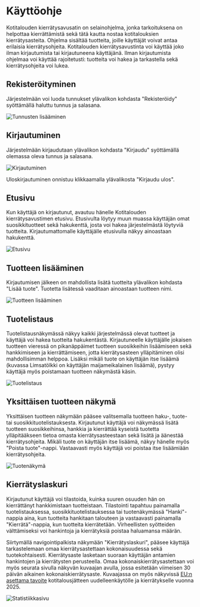 # Käyttöohje

Kotitalouden kierrätysavusatin on selainohjelma, jonka tarkoituksena on helpottaa kierrättämistä sekä tätä kautta nostaa kotitalouksien kierrätysasteita. Ohjelma sisältää tuotteita, joille käyttäjät voivat antaa erilaisia kierrätysohjeita. Kotitalouden kierrätysavustinta voi käyttää joko ilman kirjautumista tai kirjautuneena käyttäjänä. Ilman kirjautumista ohjelmaa voi käyttää rajoitetusti: tuotteita voi hakea ja tarkastella sekä kierrätysohjeita voi lukea.

## Rekisteröityminen

Järjestelmään voi luoda tunnukset ylävalikon kohdasta "Rekisteröidy" syöttämällä haluttu tunnus ja salasana.

![Tunnusten lisääminen](./kuvat/rekisteroityminen.png)

## Kirjautuminen

Järjestelmään kirjaudutaan ylävalikon kohdasta "Kirjaudu" syöttämällä olemassa oleva tunnus ja salasana.

![Kirjautuminen](./kuvat/kirjautuminen.png)

Uloskirjautuminen onnistuu klikkaamalla ylävalikosta "Kirjaudu ulos".

## Etusivu

Kun käyttäjä on kirjautunut, avautuu hänelle Kotitalouden kierrätysavustimen etusivu. Etusivulta löytyy muun muassa käyttäjän omat suosikkituotteet sekä hakukenttä, josta voi hakea järjestelmästä löytyviä tuotteita. Kirjautumattomalle käyttäjälle etusivulla näkyy ainoastaan hakukenttä.

![Etusivu](./kuvat/etusivu.png)

## Tuotteen lisääminen

Kirjautumisen jälkeen on mahdollista lisätä tuotteita ylävalikon kohdasta
"Lisää tuote". Tuotetta lisätessä vaaditaan ainoastaan tuotteen nimi.

![Tuotteen lisääminen](./kuvat/tuotteen-lisaaminen.png)


## Tuotelistaus

Tuotelistausnäkymässä näkyy kaikki järjestelmässä olevat tuotteet ja käyttäjä voi hakea tuotteita hakukentästä. Kirjautuneelle käyttäjälle jokaisen tuotteen vieressä on pikanäppäimet tuotteen suosikkeihin lisäämiseen sekä hankkimiseen ja kierrättämiseen, jotta kierrätysasteen ylläpitäminen olisi mahdollisimman helppoa. Lisäksi mikäli tuote on käyttäjän itse lisäämä (kuvassa Limsatölkki on käyttäjän maijameikalainen lisäämä), pystyy käyttäjä myös poistamaan tuotteen näkymästä käsin.

![Tuotelistaus](./kuvat/tuotelistaus.png)


## Yksittäisen tuotteen näkymä

Yksittäisen tuotteen näkymään pääsee valitsemalla tuotteen haku-, tuote- tai suosikkituotelistauksesta. Kirjautunut käyttäjä voi näkymässä lisätä tuotteen suosikkeihinsa, hankkia ja kierrättää kyseistä tuotetta ylläpitääkseen tietoa omasta kierrätysasteestaan sekä lisätä ja äänestää kierrätysohjeita. Mikäli tuote on käyttäjän itse lisäämä, näkyy hänelle myös "Poista tuote"-nappi. Vastaavasti myös käyttäjä voi poistaa itse lisäämiään kierrätysohjeita.

![Tuotenäkymä](./kuvat/tuotenakyma.png)


## Kierrätyslaskuri

Kirjautunut käyttäjä voi tilastoida, kuinka suuren osuuden hän on kierrättänyt hankkimistaan tuotteistaan. Tilastointi tapahtuu painamalla tuotelistauksessa, suosikkituotelistauksessa tai tuotenäkymässä "Hanki"-nappia aina, kun tuotteita hankitaan talouteen ja vastaavasti painamalla "Kierrätä"-nappia, kun tuotteita kierrätetään. Virheellisten syötteiden välttämiseksi voi hankintoja ja kierrätyksiä poistaa haluamansa määrän.

Siirtymällä navigointipalkista näkymään "Kierrätyslaskuri", pääsee käyttäjä tarkastelemaan omaa kierrätysastettaan kokonaisuudessa sekä tuotekohtaisesti. Kierrätysaste lasketaan suoraan käyttäjän antamien hankintojen ja kierrätysten perusteella. Omaa kokonaiskierrätysastettaan voi myös seurata sivulla näkyvän kuvaajan avulla, jossa esitetään viimeisen 30 päivän aikainen kokonaiskierrätysaste. Kuvaajassa on myös näkyvissä [EU:n asettama tavoite](https://www.europarl.europa.eu/news/fi/headlines/society/20180328STO00751/jatehuolto-eu-ssa) kotitalousjätteen uudelleenkäytölle ja kierrätykselle vuonna 2025.

![Statistiikkasivu](./kuvat/statistiikka.png)
